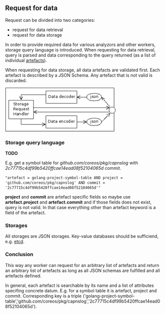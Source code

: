 ## Request for data

Request can be divided into two categories:

* request for data retrieval
* request for data storage

In order to provide required data for various analyzors and other workers,
storage query language is introduced. When requesting for data retrieval,
query is parsed and data corresponding to the query returned
(as a list of individual [artefacts](data_specification.md#artefacts)).

When requesting for data storage, all data artefacts are validated first.
Each artefact is described by a JSON Schema.
Any artefact that is not valid is discarded.

![Storage handler](/fig/storage_handler.png)

### Storage query language

**TODO**

E.g. get a symbol table for _github.com/coreos/pkg/capnslog_ with _2c77715c4df99b5420ffcae14ead08f52104065d_ commit.

```vim
"artefact = golang-project-symbol-table AND project = 'github.com/coreos/pkg/capnslog' AND commit = '2c77715c4df99b5420ffcae14ead08f52104065d'"
```

**project** and **commit** are artefact specific fields so maybe use
**artefact.project** and **artefact.commit** and if those fields does not exist,
query is not valid.
In that case everything other than artefact keyword is a field of the artefact.

### Storages

All storages are JSON storages. Key-value databases should be sufficiend, e.g. [etcd](http://github.com/coreos/etcd).

### Conclusion

This way any worker can request for an arbitrary list of artefacts and return an arbitrary list of artefacts as long as all JSON schemas are fulfilled and all artefacts defined.

In general, each artefact is searchable by its name and a list of attributes
specifing concrete datum. E.g. for a symbol table it is artefact, project and commit.
Corresponding key is a triple ('golang-project-symbol-table','github.com/coreos/pkg/capnslog','2c77715c4df99b5420ffcae14ead08f52104065d').
